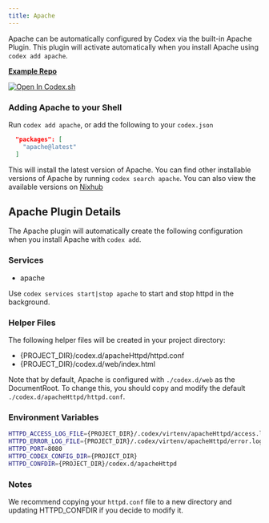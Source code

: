 ```yaml
---
title: Apache
---
```


Apache can be automatically configured by Codex via the built-in Apache Plugin. This plugin will activate automatically when you install Apache using `codex add apache`.

[**Example Repo**](https://github.com/khulnasoft/codex/tree/main/examples/servers/apache)

[![Open In Codex.sh](https://www.khulnasoft/img/codex/open-in-codex.svg)](https://codex.sh/open/templates/apache)

### Adding Apache to your Shell

Run `codex add apache`, or add the following to your `codex.json`

```json
  "packages": [
    "apache@latest"
  ]
```

This will install the latest version of Apache. You can find other installable versions of Apache by running `codex search apache`. You can also view the available versions on [Nixhub](https://www.nixhub.io/packages/apache)

## Apache Plugin Details

The Apache plugin will automatically create the following configuration when you install Apache with `codex add`.

### Services
* apache

Use `codex services start|stop apache` to start and stop httpd in the background.

### Helper Files
The following helper files will be created in your project directory:

* \{PROJECT_DIR\}/codex.d/apacheHttpd/httpd.conf
* \{PROJECT_DIR\}/codex.d/web/index.html

Note that by default, Apache is configured with `./codex.d/web` as the DocumentRoot. To change this, you should copy and modify the default `./codex.d/apacheHttpd/httpd.conf`.

### Environment Variables
```bash
HTTPD_ACCESS_LOG_FILE={PROJECT_DIR}/.codex/virtenv/apacheHttpd/access.log
HTTPD_ERROR_LOG_FILE={PROJECT_DIR}/.codex/virtenv/apacheHttpd/error.log
HTTPD_PORT=8080
HTTPD_CODEX_CONFIG_DIR={PROJECT_DIR}
HTTPD_CONFDIR={PROJECT_DIR}/codex.d/apacheHttpd
```

### Notes

We recommend copying your `httpd.conf` file to a new directory and updating HTTPD_CONFDIR if you decide to modify it.
